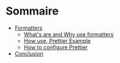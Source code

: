 # Sommaire

- <a href='#formatters'>Formatters</a>
    - <a href='#wawuf'>What's are and Why use formatters</a>
    - <a href='#how-use'>How use, Prettier Example</a>
    - <a href='#config-prettier'>How to configure Prettier</a>
- <a href='#conclusion'>Conclusion</a>